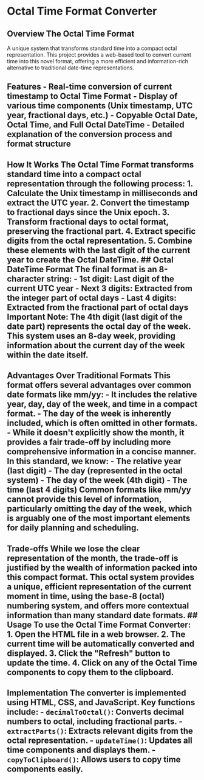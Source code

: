 # Octal Time Format Converter
## Overview The Octal Time Format
A unique system that transforms standard time into a compact octal representation. This project provides a web-based tool to convert current time into this novel format, offering a more efficient and information-rich alternative to traditional date-time representations. 
## Features - Real-time conversion of current timestamp to Octal Time Format - Display of various time components (Unix timestamp, UTC year, fractional days, etc.) - Copyable Octal Date, Octal Time, and Full Octal DateTime - Detailed explanation of the conversion process and format structure
## How It Works The Octal Time Format transforms standard time into a compact octal representation through the following process: 1. Calculate the Unix timestamp in milliseconds and extract the UTC year. 2. Convert the timestamp to fractional days since the Unix epoch. 3. Transform fractional days to octal format, preserving the fractional part. 4. Extract specific digits from the octal representation. 5. Combine these elements with the last digit of the current year to create the Octal DateTime. ## Octal DateTime Format The final format is an 8-character string: - 1st digit: Last digit of the current UTC year - Next 3 digits: Extracted from the integer part of octal days - Last 4 digits: Extracted from the fractional part of octal days **Important Note:** The 4th digit (last digit of the date part) represents the octal day of the week. This system uses an 8-day week, providing information about the current day of the week within the date itself.
## Advantages Over Traditional Formats This format offers several advantages over common date formats like mm/yy: - It includes the relative year, day, day of the week, and time in a compact format. - The day of the week is inherently included, which is often omitted in other formats. - While it doesn't explicitly show the month, it provides a fair trade-off by including more comprehensive information in a concise manner. In this standard, we know: - The relative year (last digit) - The day (represented in the octal system) - The day of the week (4th digit) - The time (last 4 digits) Common formats like mm/yy cannot provide this level of information, particularly omitting the day of the week, which is arguably one of the most important elements for daily planning and scheduling.
## Trade-offs While we lose the clear representation of the month, the trade-off is justified by the wealth of information packed into this compact format. This octal system provides a unique, efficient representation of the current moment in time, using the base-8 (octal) numbering system, and offers more contextual information than many standard date formats. ## Usage To use the Octal Time Format Converter: 1. Open the HTML file in a web browser. 2. The current time will be automatically converted and displayed. 3. Click the "Refresh" button to update the time. 4. Click on any of the Octal Time components to copy them to the clipboard.
## Implementation The converter is implemented using HTML, CSS, and JavaScript. Key functions include: - `decimalToOctal()`: Converts decimal numbers to octal, including fractional parts. - `extractParts()`: Extracts relevant digits from the octal representation. - `updateTime()`: Updates all time components and displays them. - `copyToClipboard()`: Allows users to copy time components easily. 
